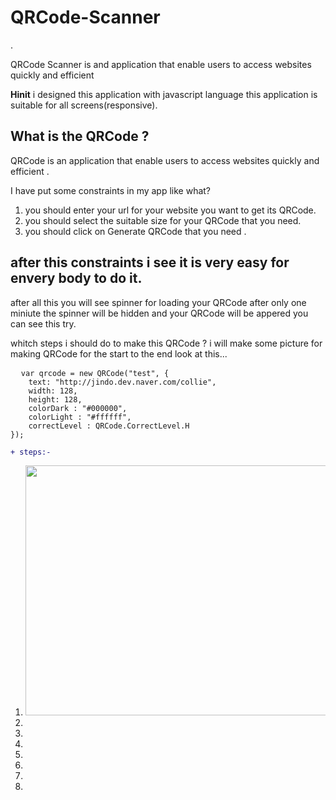 <h1> QRCode-Scanner </h1>.
 <p>QRCode Scanner is and application that enable users to access websites quickly and efficient</p>
 <strong>Hinit</strong> i designed this application with javascript language this application is suitable for all screens(responsive).
<h2>What is the QRCode ?</h2>
<p> QRCode is an application that enable users to access websites quickly and efficient .</p>
<p>I have put some constraints in my app like what?</p>
<ol >
 <li>you should enter your url for your website you want to get its QRCode.</li>
 <li>you should select the suitable size for your QRCode that you need.</li>
 <li> you should click on Generate QRCode that you need .</li>
</ol>
 <h2>after this constraints i see it is very easy for envery body to do it.</h2>
 <p>after all this you will see spinner for loading your QRCode after only one miniute the spinner will be hidden and your QRCode will be appered you can see this try.</p>
<p> whitch steps i should do to make this QRCode ? i will make some picture for making QRCode for the start to the end look at this...</p>

<pre>
  <code>var qrcode = new QRCode("test", {
    text: "http://jindo.dev.naver.com/collie",
    width: 128,
    height: 128,
    colorDark : "#000000",
    colorLight : "#ffffff",
    correctLevel : QRCode.CorrectLevel.H
});</code>
</pre>
``` diff
+ steps:-
```
<ol>
  <li><img src="" width=800 height=400></li>
  <li></li>
  <li></li>
  <li></li>
  <li></li>
  <li></li>
  <li></li>
  <li></li>
  
</ol>
